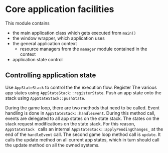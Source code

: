 # Core application facilities

This module contains
* the main application class which gets executed from `main()`
* the window wrapper, which application uses
* the general application context
  * resource managers from the `manager` module contained in the context
* application state control

## Controlling application state

Use `AppStateStack` to control the the execution flow. Register The various app states using `AppStateStack::registerState`. Push an app state onto the stack using `AppStateStack::pushState`.

During the game loop, there are two methods that need to be called. Event handling is done in `AppStateStack::handleEvent`. During this method call, events are delegated to all app states on the state stack. The states on the stack request modifications on the state stack. For this reason, `AppStateStack ` calls an internal `AppStateStack::applyPendingChanges_` at the end of the `handleEvent` call. The second game loop method call is  `update`. It calls the update method on all current app states, which in turn should call the update method on all the owned systems.
